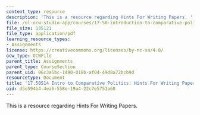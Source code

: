 ```yaml
---
content_type: resource
description: 'This is a resource regarding Hints For Writing Papers. '
file: /ol-ocw-studio-app/courses/17-50-introduction-to-comparative-politics-spring-2014/d5e594b44ea6558e19a422c7e5751a68_MIT17_50S14_Writing_Papers.pdf
file_size: 135121
file_type: application/pdf
learning_resource_types:
- Assignments
license: https://creativecommons.org/licenses/by-nc-sa/4.0/
ocw_type: OCWFile
parent_title: Assignments
parent_type: CourseSection
parent_uid: 06c3a5bc-1490-018b-af04-49d8a72bcb9d
resourcetype: Document
title: '17.50S14 Intro to Comparative Politics: Hints For Writing Papers'
uid: d5e594b4-4ea6-558e-19a4-22c7e5751a68
---
```

This is a resource regarding Hints For Writing Papers. 
